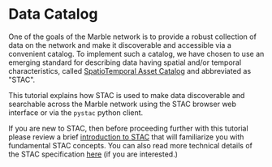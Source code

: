 # Data Catalog

One of the goals of the Marble network is to provide a robust collection of data on the network and make it discoverable and accessible 
via a convenient catalog. To implement such a catalog, we have chosen to 
use an emerging standard for describing data having spatial and/or temporal characteristics, called 
[SpatioTemporal Asset Catalog](https://stacspec.org/en) and abbreviated as "STAC". 

This tutorial explains how STAC is used to make data discoverable and searchable across the Marble network using the STAC browser web interface or via the `pystac` python client. 

If you are new to STAC, then before proceeding further with this tutorial please review a brief 
[introduction to STAC](https://stacspec.org/en/tutorials/intro-to-stac/) that will familiarize you with 
fundamental STAC concepts. You can also read more technical details of
the STAC specification [here](https://github.com/radiantearth/stac-spec) (if you are interested.) 

```{tableofcontents}
```

